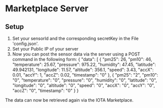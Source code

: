 # Marketplace Server
## Setup
1. Set your sensorId and the corresponding secretKey in the File 'config.json'.
2. Set your Public IP of your server
3. Now you can post the sensor data via the server using a POST command in the following form: 
{
    "data": [
        {
            "pm25": 26,
            "pm10": 46,
            "temperature": 25.67,
            "pressure": 975.22,
            "humidity": 47.45,
            "latitude": 49.942131,
            "longitude": 11.57,
            "altitude": 356.1,
            "speed": 3.43,
            "accX": 0.01,
            "accY": 1,
            "accZ": 0.02,
            "timestamp": "0"
        },
        {
            "pm25": "2",
            "pm10": "0",
            "temperature": "0",
            "pressure": "0",
            "humidity": "0",
            "latitude": "0",
            "longitude": "0",
            "altitude": "0",
            "speed": "0",
            "accX": "0",
            "accY": "0",
            "accZ": "0",
            "timestamp": "0"
        }
}

The data can now be retrieved again via the IOTA Marketplace.
